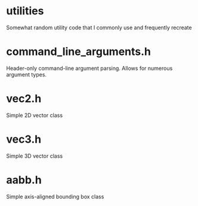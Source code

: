 utilities
=========

Somewhat random utility code that I commonly use and frequently recreate

command_line_arguments.h
=========
Header-only command-line argument parsing.  Allows for numerous argument types.

vec2.h
=========
Simple 2D vector class

vec3.h
=========
Simple 3D vector class

aabb.h
=========
Simple axis-aligned bounding box class

